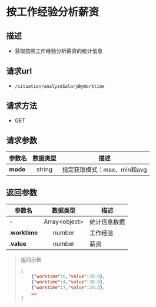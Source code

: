 # 按工作经验分析薪资

## 描述

- 获取按照工作经验分析薪资的统计信息

## 请求url

- `/situation/analyzeSalaryByWorktime`

## 请求方法

- GET

## 请求参数

|参数名|数据类型|描述|
|---|:---:|---|
|**mode**|string|指定获取模式：max、min和avg|

## 返回参数

|参数名|数据类型|描述|
|---|:---:|---|
|-|Array\<object>|统计信息数据|
|.**worktime**|number|工作经验|
|.**value**|number|薪资|

> 返回示例
>
> ```json
> [
>     {"worktime":6,"value":30.0},
>     {"worktime":4,"value":30.0},
>     {"worktime":7,"value":29.3},
>     ……
> ]
>```
